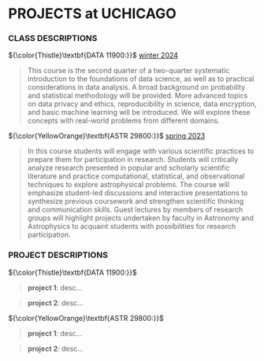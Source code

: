 # **PROJECTS at UCHICAGO**

### CLASS DESCRIPTIONS
${\color{Thistle}\textbf{DATA 11900:}}$ [winter 2024](http://collegecatalog.uchicago.edu/thecollege/datascience/)
> This course is the second quarter of a two-quarter systematic introduction to the foundations of data science, as well as to practical considerations in data analysis. A broad background on probability and statistical methodology will be provided. More advanced topics on data privacy and ethics, reproducibility in science, data encryption, and basic machine learning will be introduced. We will explore these concepts with real-world problems from different domains.

${\color{YellowOrange}\textbf{ASTR 29800:}}$ [spring 2023](http://collegecatalog.uchicago.edu/thecollege/astronomyastrophysics/)
> In this course students will engage with various scientific practices to prepare them for participation in research. Students will critically analyze research presented in popular and scholarly scientific literature and practice computational, statistical, and observational techniques to explore astrophysical problems. The course will emphasize student-led discussions and interactive presentations to synthesize previous coursework and strengthen scientific thinking and communication skills. Guest lectures by members of research groups will highlight projects undertaken by faculty in Astronomy and Astrophysics to acquaint students with possibilities for research participation.

### PROJECT DESCRIPTIONS
${\color{Thistle}\textbf{DATA 11900:}}$
> **project 1**: desc...

> **project 2**: desc...

${\color{YellowOrange}\textbf{ASTR 29800:}}$
> **project 1**: desc...

> **project 2**: desc...
